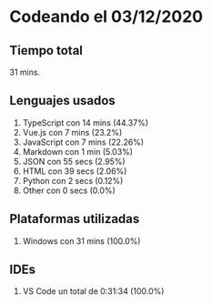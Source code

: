 # Codeando el 03/12/2020

## Tiempo total
31 mins.

## Lenguajes usados
1. TypeScript con 14 mins (44.37%)
1. Vue.js con 7 mins (23.2%)
1. JavaScript con 7 mins (22.26%)
1. Markdown con 1 min (5.03%)
1. JSON con 55 secs (2.95%)
1. HTML con 39 secs (2.06%)
1. Python con 2 secs (0.12%)
1. Other con 0 secs (0.0%)

## Plataformas utilizadas
1. Windows con 31 mins (100.0%)

## IDEs
1. VS Code un total de 0:31:34 (100.0%)

